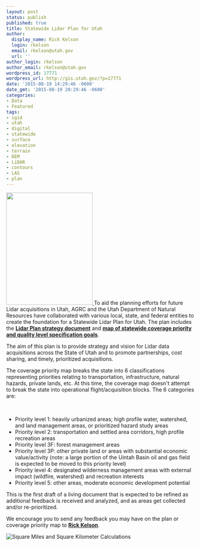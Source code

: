 ```yaml
---
layout: post
status: publish
published: true
title: Statewide Lidar Plan for Utah
author:
  display_name: Rick Kelson
  login: rkelson
  email: rkelson@utah.gov
  url: ''
author_login: rkelson
author_email: rkelson@utah.gov
wordpress_id: 17771
wordpress_url: http://gis.utah.gov/?p=17771
date: '2015-08-19 14:29:46 -0600'
date_gmt: '2015-08-19 20:29:46 -0600'
categories:
- Data
- Featured
tags:
- sgid
- utah
- digital
- statewide
- surface
- elevation
- terrain
- DEM
- LiDAR
- contours
- LAS
- plan
---
```


<p>
    <a href="{{ "/images/LidarPlan_w_GoalMet_and2016.png" | prepend: site.baseurl }}" target="_blank">
        <img src="{{ "/images/LidarPlan_w_GoalMet_and2016_sm.png" | prepend: site.baseurl }}" alt="" title="LidarPlan" width="231" height="300" class="inline-text-left" />
    </a>
    To aid the planning efforts for future Lidar acquisitions in Utah, AGRC and the Utah Department of Natural Resources have collaborated with various local, state, and federal entities to create the foundation for a Statewide Lidar Plan for Utah. The plan includes the <strong><a href="https://docs.google.com/a/utah.gov/document/d/1Z7QPeg9whuOnZP_Y_jOnkZrJsj6hVpqrp3vSkUJhEac/edit?usp=sharing">Lidar Plan strategy document</a></strong> and <strong><a href="{{ "/downloads/LidarPlan.png" | prepend: site.baseurl }}" target="_blank">map of statewide coverage priority and quality level specification goals</a></strong>.
</p>

<p>The aim of this plan is to provide strategy and vision for Lidar data acquisitions across the State of Utah and to promote partnerships, cost sharing, and timely, prioritized acquisitions.</p>

<p>The coverage priority map breaks the state into 6 classifications representing priorities relating to transportation, infrastructure, natural hazards, private lands, etc. At this time, the coverage map doesn't attempt to break the state into operational flight/acquisition blocks. The 6 categories are:</p>
<br>
<ul>
<li>Priority level 1: heavily urbanized areas; high profile water, watershed, and land management areas, or prioritized hazard study areas</li>
<li>Priority level 2: transportation and settled area corridors, high profile recreation areas </li>
<li>Priority level 3F: forest management areas</li>
<li>Priority level 3P: other private land or areas with substantial economic value/activity (note: a large portion of the Uintah Basin oil and gas field is expected to be moved to this priority level)</li>
<li>Priority level 4: designated wilderness management areas with external impact (wildfire, watershed) and recreation interests</li>
<li>Priority level 5: other areas, moderate economic development potential</li>
</ul>
<p>This is the first draft of a living document that is expected to be refined as additional feedback is received and analyzed, and as areas get collected and/or re-prioritized.</p>
<p>We encourage you to send any feedback you may have on the plan or coverage priority map to <a href="mailto:rkelson@utah.gov"><strong>Rick Kelson</strong></a>. </p>
<p><img src="{{ "/images/LidarPlan_sqMiKm.png" | prepend: site.baseurl }}" alt="Square Miles and Square Kilometer Calculations" /></p>
